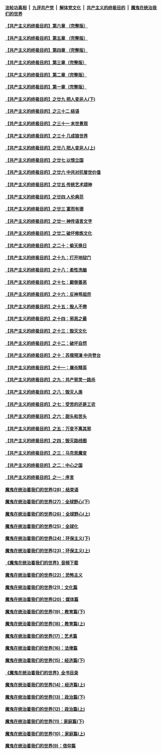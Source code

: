 ####  [法轮功真相](../../../../basic/blob/master/README.md?t=05111702) &nbsp;|&nbsp; [九评共产党](../../../../9ping.md/blob/master/README.md?t=05111702) &nbsp;|&nbsp; [解体党文化](../../../../jtdwh.md/blob/master/README.md?t=05111702)  &nbsp;|&nbsp; [共产主义的终极目的](../../../../gczydzjmd.md/blob/master/README.md?t=05111702) &nbsp;|&nbsp; [魔鬼在统治我们的世界](../../../../mgztzwmdsj.md/blob/master/README.md?t=05111702) 

#### [【共产主义的终极目的】第六章 （完整版）](../pages/nsc422/n11428913.md?t=05111702) 

#### [【共产主义的终极目的】第五章 （完整版）](../pages/nsc422/n11428912.md?t=05111702) 

#### [【共产主义的终极目的】第四章 （完整版）](../pages/nsc422/n11428907.md?t=05111702) 

#### [【共产主义的终极目的】第三章（完整版）](../pages/nsc422/n11428848.md?t=05111702) 

#### [【共产主义的终极目的】第二章（完整版）](../pages/nsc422/n11428831.md?t=05111702) 

#### [【共产主义的终极目的】第一章（完整版）](../pages/nsc422/n11417651.md?t=05111702) 

#### [【共产主义的终极目的】之廿九 把人变非人(下)](../pages/nsc422/n11344140.md?t=05111702) 

#### [【共产主义的终极目的】之三十二 结语](../pages/nsc422/n11360535.md?t=05111702) 

#### [【共产主义的终极目的】之三十一 末世景观](../pages/nsc422/n11351129.md?t=05111702) 

#### [【共产主义的终极目的】之三十 几成狼世界](../pages/nsc422/n11348280.md?t=05111702) 

#### [【共产主义的终极目的】之廿八 把人变非人(上)](../pages/nsc422/n11340492.md?t=05111702) 

#### [【共产主义的终极目的】之廿七 以恨立国](../pages/nsc422/n11336944.md?t=05111702) 

#### [【共产主义的终极目的】之廿六 中共对抗普世价值](../pages/nsc422/n11324785.md?t=05111702) 

#### [【共产主义的终极目的】之廿五 传统艺术颂神](../pages/nsc422/n11296396.md?t=05111702) 

#### [【共产主义的终极目的】之廿四 人伦典范](../pages/nsc422/n11296397.md?t=05111702) 

#### [【共产主义的终极目的】之廿三 富而有德](../pages/nsc422/n11283598.md?t=05111702) 

#### [【共产主义的终极目的】之廿一 神传语言文字](../pages/nsc422/n11263265.md?t=05111702) 

#### [【共产主义的终极目的】之廿二 破坏修炼文化](../pages/nsc422/n11245728.md?t=05111702) 

#### [【共产主义的终极目的】之二十：偷天换日](../pages/nsc422/n11238846.md?t=05111702) 

#### [【共产主义的终极目的】之十九：打开地狱门](../pages/nsc422/n11206376.md?t=05111702) 

#### [【共产主义的终极目的】之十八：柔性洗脑](../pages/nsc422/n11199994.md?t=05111702) 

#### [【共产主义的终极目的】之十七：颠倒善恶](../pages/nsc422/n11179782.md?t=05111702) 

#### [【共产主义的终极目的】之十六：反神骂祖宗](../pages/nsc422/n11166798.md?t=05111702) 

#### [【共产主义的终极目的】之十五：毁人不倦](../pages/nsc422/n11166792.md?t=05111702) 

#### [【共产主义的终极目的】之十四：邪恶之最](../pages/nsc422/n11150249.md?t=05111702) 

#### [【共产主义的终极目的】之十三：毁灭文化](../pages/nsc422/n11135227.md?t=05111702) 

#### [【共产主义的终极目的】之十二：破坏自然](../pages/nsc422/n11135214.md?t=05111702) 

#### [【共产主义的终极目的】之十：苏俄预演 中共登台](../pages/nsc422/n11118424.md?t=05111702) 

#### [【共产主义的终极目的】之十一：屠杀精英](../pages/nsc422/n11118442.md?t=05111702) 

#### [【共产主义的终极目的】之九：共产邪灵一路杀](../pages/nsc422/n11114139.md?t=05111702) 

#### [【共产主义的终极目的】之八：毁灭人类](../pages/nsc422/n11108503.md?t=05111702) 

#### [【共产主义的终极目的】之七：受苦的还是工农](../pages/nsc422/n11101809.md?t=05111702) 

#### [【共产主义的终极目的】之六：甜头和苦头](../pages/nsc422/n11096971.md?t=05111702) 

#### [【共产主义的终极目的】之五：万变不离其邪](../pages/nsc422/n11091285.md?t=05111702) 

#### [【共产主义的终极目的】之四：毁灭路线图](../pages/nsc422/n11086284.md?t=05111702) 

#### [【共产主义的终极目的】之三：马克思魔变](../pages/nsc422/n11061941.md?t=05111702) 

#### [【共产主义的终极目的】之二：中心之国](../pages/nsc422/n11047728.md?t=05111702) 

#### [【共产主义的终极目的】之一：序言](../pages/nsc422/n11086077.md?t=05111702) 

#### [魔鬼在统治着我们的世界(28)：结束语](../pages/nsc422/n10936246.md?t=05111702) 

#### [魔鬼在统治着我们的世界(27)：全球野心(下)](../pages/nsc422/n10928319.md?t=05111702) 

#### [魔鬼在统治着我们的世界(26)：全球野心(上)](../pages/nsc422/n10900318.md?t=05111702) 

#### [魔鬼在统治着我们的世界(25)：全球化](../pages/nsc422/n10788205.md?t=05111702) 

#### [魔鬼在统治着我们的世界(24)：环保主义(下)](../pages/nsc422/n10695307.md?t=05111702) 

#### [魔鬼在统治着我们的世界(23)：环保主义(上)](../pages/nsc422/n10688613.md?t=05111702) 

#### [《魔鬼在统治着我们的世界》音频下载](../pages/nsc422/n10635553.md?t=05111702) 

#### [魔鬼在统治着我们的世界(22)：恐怖主义](../pages/nsc422/n10614727.md?t=05111702) 

#### [魔鬼在统治着我们的世界(21)：文化篇](../pages/nsc422/n10597706.md?t=05111702) 

#### [魔鬼在统治着我们的世界(20)：媒体篇](../pages/nsc422/n10586579.md?t=05111702) 

#### [魔鬼在统治着我们的世界(19)：教育篇(下)](../pages/nsc422/n10564808.md?t=05111702) 

#### [魔鬼在统治着我们的世界(18)：教育篇(上)](../pages/nsc422/n10526970.md?t=05111702) 

#### [魔鬼在统治着我们的世界(17)：艺术篇](../pages/nsc422/n10499093.md?t=05111702) 

#### [魔鬼在统治着我们的世界(16)：法律篇](../pages/nsc422/n10485969.md?t=05111702) 

#### [魔鬼在统治着我们的世界(15)：经济篇(下)](../pages/nsc422/n10469975.md?t=05111702) 

#### [《魔鬼在统治着我们的世界》全书目录](../pages/nsc422/n10464261.md?t=05111702) 

#### [魔鬼在统治着我们的世界(14)：经济篇(上)](../pages/nsc422/n10457370.md?t=05111702) 

#### [魔鬼在统治着我们的世界(13)：政治篇(下)](../pages/nsc422/n10448270.md?t=05111702) 

#### [魔鬼在统治着我们的世界(12)：政治篇(上)](../pages/nsc422/n10444576.md?t=05111702) 

#### [魔鬼在统治着我们的世界(11)：家庭篇(下)](../pages/nsc422/n10440961.md?t=05111702) 

#### [魔鬼在统治着我们的世界(10)：家庭篇(上)](../pages/nsc422/n10435448.md?t=05111702) 

#### [魔鬼在统治着我们的世界(9)：信仰篇](../pages/nsc422/n10432159.md?t=05111702) 

